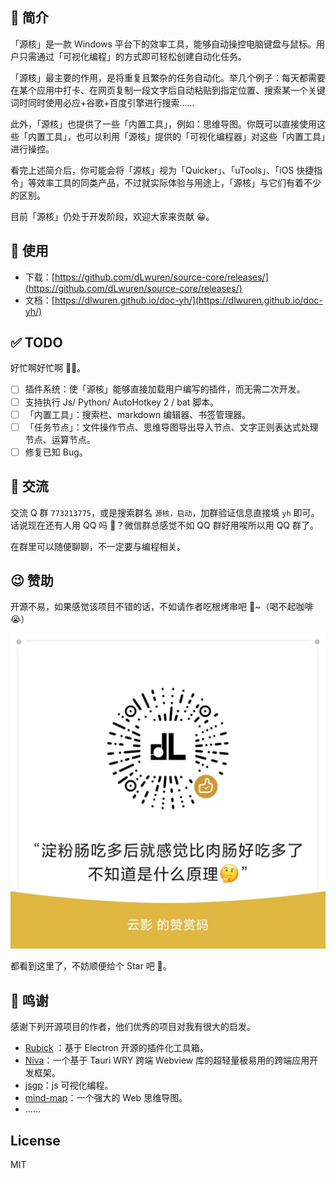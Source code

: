 ## 📢 简介

「源核」是一款 Windows 平台下的效率工具，能够自动操控电脑键盘与鼠标。用户只需通过「可视化编程」的方式即可轻松创建自动化任务。

「源核」最主要的作用，是将重复且繁杂的任务自动化。举几个例子：每天都需要在某个应用中打卡、在网页复制一段文字后自动粘贴到指定位置、搜索某一个关键词时同时使用必应+谷歌+百度引擎进行搜索……

此外，「源核」也提供了一些「内置工具」，例如：思维导图。你既可以直接使用这些「内置工具」，也可以利用「源核」提供的「可视化编程器」对这些「内置工具」进行操控。

看完上述简介后，你可能会将「源核」视为「Quicker」、「uTools」、「iOS 快捷指令」等效率工具的同类产品，不过就实际体验与用途上，「源核」与它们有着不少的区别。

目前「源核」仍处于开发阶段，欢迎大家来贡献 😀。

## 🥳 使用

- 下载：[https://github.com/dLwuren/source-core/releases/](https://github.com/dLwuren/source-core/releases/)
- 文档：[https://dlwuren.github.io/doc-yh/](https://dlwuren.github.io/doc-yh/)

## ✅️ TODO

好忙啊好忙啊 🏃‍♂️。

- [ ] 插件系统：使「源核」能够直接加载用户编写的插件，而无需二次开发。
- [ ] 支持执行 Js/ Python/ AutoHotkey 2 / bat 脚本。
- [ ] 「内置工具」：搜索栏、markdown 编辑器、书签管理器。
- [ ] 「任务节点」：文件操作节点、思维导图导出导入节点、文字正则表达式处理节点、运算节点。
- [ ] 修复已知 Bug。

## 🎈 交流

交流 Q 群 `773213775`，或是搜索群名 `源核，启动`，加群验证信息直接填 `yh` 即可。话说现在还有人用 QQ 吗 👀？微信群总感觉不如 QQ 群好用唉所以用 QQ 群了。

在群里可以随便聊聊，不一定要与编程相关。

## 😉 赞助

开源不易，如果感觉该项目不错的话，不如请作者吃根烤串吧 🤤~（喝不起咖啡 😭）

![示例](./img/微信赞赏码.jpg)

都看到这里了，不妨顺便给个 Star 吧 👀。

## 🙏 鸣谢

感谢下列开源项目的作者，他们优秀的项目对我有很大的启发。

- [Rubick](https://rubickcenter.github.io/rubick/) ：基于 Electron 开源的插件化工具箱。
- [Niva](https://bramblex.github.io/niva/docs/intro)：一个基于 Tauri WRY 跨端 Webview 库的超轻量极易用的跨端应用开发框架。
- [jsgp](https://gitee.com/xiaguochuqiu/jsgp)：js 可视化编程。
- [mind-map](https://github.com/wanglin2/mind-map)：一个强大的 Web 思维导图。
- ……

## License

MIT
